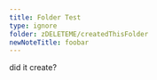```yaml
---
title: Folder Test
type: ignore 
folder: zDELETEME/createdThisFolder
newNoteTitle: foobar
---
```

did it create?